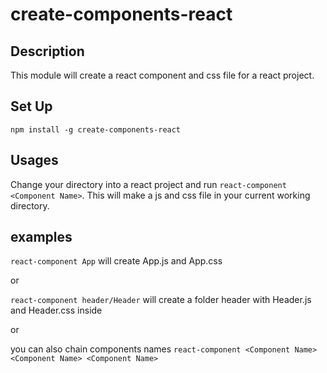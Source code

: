 # create-components-react

## Description
This module will create a react component and css file for a react project.

## Set Up
`npm install -g create-components-react`

## Usages
Change your directory into a react project and run `react-component <Component Name>`. This will make a js and css file in your current working directory.


## examples

`react-component App`
will create App.js and App.css

or

`react-component header/Header`
will create  a folder header with Header.js and Header.css inside

or

you can also chain components names
`react-component <Component Name> <Component Name> <Component Name>`

